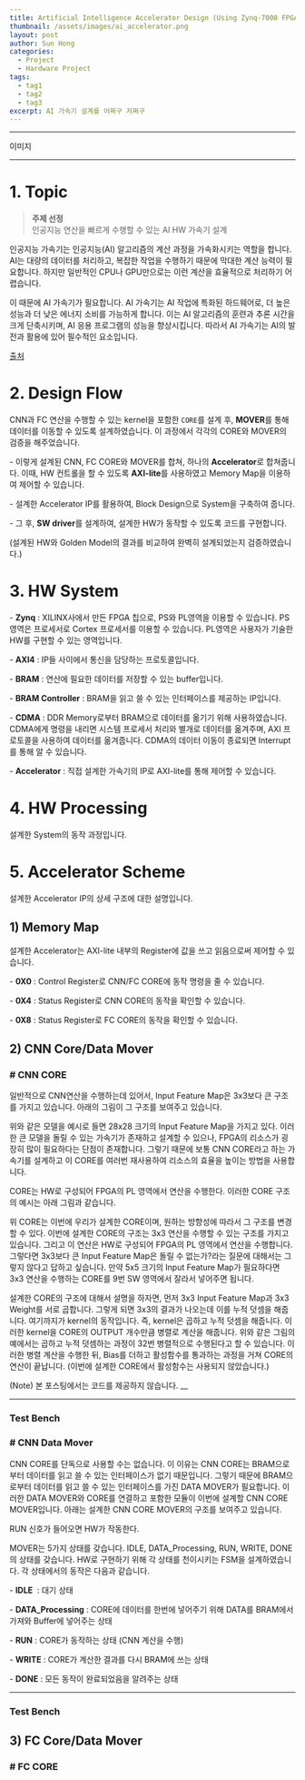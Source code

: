 ```yaml
---
title: Artificial Intelligence Accelerator Design (Using Zynq-7000 FPGA, CDMA, AXI)
thumbnail: /assets/images/ai_accelerator.png
layout: post
author: Sun Hong
categories:
  - Project
  - Hardware Project
tags:
  - tag1
  - tag2
  - tag3
excerpt: AI 가속기 설계를 어쩌구 저쩌구
---
```



---

이미지

---

# 1. Topic

> **주제 선정**  
> 인공지능 연산을 빠르게 수행할 수 있는 AI HW 가속기 설계

인공지능 가속기는 인공지능(AI) 알고리즘의 계산 과정을 가속화시키는 역할을 합니다. AI는 대량의 데이터를 처리하고, 복잡한 작업을 수행하기 때문에 막대한 계산 능력이 필요합니다. 하지만 일반적인 CPU나 GPU만으로는 이런 계산을 효율적으로 처리하기 어렵습니다.

이 때문에 AI 가속기가 필요합니다. AI 가속기는 AI 작업에 특화된 하드웨어로, 더 높은 성능과 더 낮은 에너지 소비를 가능하게 합니다. 이는 AI 알고리즘의 훈련과 추론 시간을 크게 단축시키며, AI 응용 프로그램의 성능을 향상시킵니다. 따라서 AI 가속기는 AI의 발전과 활용에 있어 필수적인 요소입니다.

[출처](http://www.techfrontier.kr/?p=2802)

# 2. Design Flow
CNN과 FC 연산을 수행할 수 있는 kernel을 포함한 `CORE`를 설계 후, **MOVER**를 통해 데이터를 이동할 수 있도록 설계하였습니다. 이 과정에서 각각의 CORE와 MOVER의 검증을 해주었습니다.

\- 이렇게 설계된 CNN, FC CORE와 MOVER를 합쳐, 하나의 **Accelerator**로 합쳐줍니다. 이때, HW 컨트롤을 할 수 있도록 **AXI-lite**를 사용하였고 Memory Map을 이용하여 제어할 수 있습니다.

\- 설계한 Accelerator IP를 활용하여, Block Design으로 System을 구축하여 줍니다.

\- 그 후, **SW driver**를 설계하여, 설계한 HW가 동작할 수 있도록 코드를 구현합니다.

(설계된 HW와 Golden Model의 결과를 비교하여 완벽히 설계되었는지 검증하였습니다.)

# 3. HW System



\- **Zynq** : XILINX사에서 만든 FPGA 칩으로, PS와 PL영역을 이용할 수 있습니다. PS영역은 프로세서로 Cortex 프로세서를 이용할 수 있습니다. PL영역은 사용자가 기술한 HW를 구현할 수 있는 영역입니다.

\- **AXI4** : IP들 사이에서 통신을 담당하는 프로토콜입니다.

\- **BRAM** : 연산에 필요한 데이터를 저장할 수 있는 buffer입니다.

\- **BRAM Controller** : BRAM을 읽고 쓸 수 있는 인터페이스를 제공하는 IP입니다.

\- **CDMA** : DDR Memory로부터 BRAM으로 데이터를 옮기기 위해 사용하였습니다. CDMA에게 명령을 내리면 시스템 프로세서 처리와 별개로 데이터를 옮겨주며, AXI 프로토콜을 사용하여 데이터를 옮겨줍니다. CDMA의 데이터 이동이 종료되면 Interrupt를 통해 알 수 있습니다.

\- **Accelerator** : 직접 설계한 가속기의 IP로 AXI-lite를 통해 제어할 수 있습니다.

# 4. HW Processing

설계한 System의 동작 과정입니다.



# 5. Accelerator Scheme

설계한 Accelerator IP의 상세 구조에 대한 설명입니다.



## 1) Memory Map

설계한 Accelerator는 AXI-lite 내부의 Register에 값을 쓰고 읽음으로써 제어할 수 있습니다.



\- **0X0** : Control Register로 CNN/FC CORE에 동작 명령을 줄 수 있습니다.

\- **0X4** : Status Register로 CNN CORE의 동작을 확인할 수 있습니다.

\- **0X8** : Status Register로 FC CORE의 동작을 확인할 수 있습니다.

## 2) CNN Core/Data Mover

### \# CNN CORE

일반적으로 CNN연산을 수행하는데 있어서, Input Feature Map은 3x3보다 큰 구조를 가지고 있습니다. 아래의 그림이 그 구조를 보여주고 있습니다.



위와 같은 모델을 예시로 들면 28x28 크기의 Input Feature Map을 가지고 있다. 이러한 큰 모델을 돌릴 수 있는 가속기가 존재하고 설계할 수 있으나, FPGA의 리소스가 굉장히 많이 필요하다는 단점이 존재합니다. 그렇기 때문에 보통 CNN CORE라고 하는 가속기를 설계하고 이 CORE를 여러번 재사용하여 리소스의 효율을 높이는 방법을 사용합니다.

CORE는 HW로 구성되어 FPGA의 PL 영역에서 연산을 수행한다. 이러한 CORE 구조의 예시는 아래 그림과 같습니다.



위 CORE는 이번에 우리가 설계한 CORE이며, 원하는 방향성에 따라서 그 구조를 변경할 수 있다. 이번에 설계한 CORE의 구조는 3x3 연산을 수행할 수 있는 구조를 가지고 있습니다. 그리고 이 연산은 HW로 구성되어 FPGA의 PL 영역에서 연산을 수행합니다. 그렇다면 3x3보다 큰 Input Feature Map은 돌릴 수 없는가?라는 질문에 대해서는 그렇지 않다고 답하고 싶습니다. 만약 5x5 크기의 Input Feature Map가 필요하다면 3x3 연산을 수행하는 CORE를 9번 SW 영역에서 잘라서 넣어주면 됩니다.

설계한 CORE의 구조에 대해서 설명을 하자면, 먼저 3x3 Input Feature Map과 3x3 Weight를 서로 곱합니다. 그렇게 되면 3x3의 결과가 나오는데 이를 누적 덧셈을 해줍니다. 여기까지가 kernel의 동작입니다. 즉, kernel은 곱하고 누적 덧셈을 해줍니다. 이러한 kernel을 CORE의 OUTPUT 개수만큼 병렬로 계산을 해줍니다. 위와 같은 그림의 예에서는 곱하고 누적 덧셈하는 과정이 32번 병렬적으로 수행된다고 할 수 있습니다. 이러한 병렬 계산을 수행한 뒤, Bias를 더하고 활성함수를 통과하는 과정을 거쳐 CORE의 연산이 끝납니다. (이번에 설계한 CORE에서 활성함수는 사용되지 않았습니다.)

(Note) 본 포스팅에서는 코드를 제공하지 않습니다. \_\_

---

### Test Bench



### \# CNN Data Mover

CNN CORE를 단독으로 사용할 수는 없습니다. 이 이유는 CNN CORE는 BRAM으로부터 데이터를 읽고 쓸 수 있는 인터페이스가 없기 때문입니다. 그렇기 때문에 BRAM으로부터 데이터를 읽고 쓸 수 있는 인터페이스를 가진 DATA MOVER가 필요합니다. 이러한 DATA MOVER와 CORE를 연결하고 포함한 모듈이 이번에 설계할 CNN CORE MOVER입니다. 아래는 설계한 CNN CORE MOVER의 구조를 보여주고 있습니다.



RUN 신호가 들어오면 HW가 작동한다.

MOVER는 5가지 상태를 갖습니다. IDLE, DATA\_Processing, RUN, WRITE, DONE의 상태를 갖습니다. HW로 구현하기 위해 각 상태를 천이시키는 FSM을 설계하였습니다. 각 상태에서의 동작은 다음과 같습니다.

\- **IDLE**  : 대기 상태

\- **DATA\_Processing** : CORE에 데이터를 한번에 넣어주기 위해 DATA를 BRAM에서 가져와 Buffer에 넣어주는 상태

\- **RUN** : CORE가 동작하는 상태 (CNN 계산을 수행)

\- **WRITE** : CORE가 계산한 결과를 다시 BRAM에 쓰는 상태

\- **DONE** : 모든 동작이 완료되었음을 알려주는 상태

---

### Test Bench







## 3) FC Core/Data Mover

### \# FC CORE
